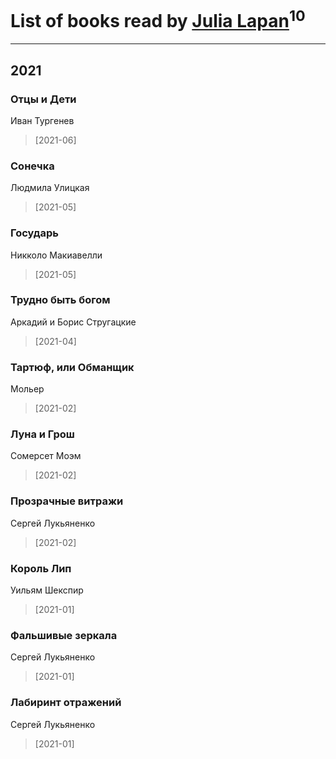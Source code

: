 # List of books read by [Julia Lapan](https://soundcloud.com/julia-lapan-741189633)<sup>10</sup>
---

## 2021

### Отцы и Дети
Иван Тургенев
> [2021-06] 


### Сонечка
Людмила Улицкая
> [2021-05] 


### Государь
Никколо Макиавелли
> [2021-05] 


### Трудно быть богом
Аркадий и Борис Стругацкие
> [2021-04] 


### Тартюф, или Обманщик
Мольер
> [2021-02] 


### Луна и Грош
Сомерсет Моэм
> [2021-02] 


### Прозрачные витражи
Сергей Лукьяненко
> [2021-02] 


### Король Лип
Уильям Шекспир
> [2021-01] 


### Фальшивые зеркала
Сергей Лукьяненко
> [2021-01] 


### Лабиринт отражений
Сергей Лукьяненко
> [2021-01] 



